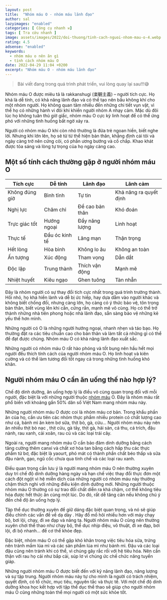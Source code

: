 ```yaml
---
layout: post
title:  "Nhóm máu O - nhóm máu lãnh đạo"
author: sal
lazyimages: "enabled"
categories: [ Công cụ nhanh ⚒]
tags: [ Tra cứu nhanh ]
image: assets/images/2022/doi-thuong/tinh-cach-nguoi-nhom-mau-o-4.webp
rating: 4.5
adsense: "enabled"
keywords:
  - nhóm máu o nên ăn gì
  - tính cách nhóm máu O
date: 2022-04-29 11:04 +0200
excerpt: "Nhóm máu O - nhóm máu lãnh đạo"
---
```


> Bài viết đang trong quá trình phát triển, vui lòng quay lại sau!!!😅

Nhóm máu O được miêu tả là rakkanshugi (楽観主義) – người tích cực. Họ khá là dễ tính, có khả năng lãnh đạo và có thể tạo nên bầu không khí cho một nhóm người. Họ không quan tâm nhiều đến những chi tiết vụn vặt, vì thế họ có những hành vi đôi khi khiến người nhóm A nhạy cảm. Mặc dù đôi lúc họ không tuân thủ giờ giấc, nhóm máu O cực kỳ linh hoạt để có thể ứng phó với những tình huống bất ngờ xảy ra.

Người có nhóm máu O khi còn nhỏ thường là đứa trẻ ngoan hiền, biết nghe lời. Nhưng khi lớn lên, họ sẽ từ từ thể hiện bản thân, khẳng định cái tôi và ngày càng trở nên cứng cỏi, có phần ương bướng và cố chấp. Khao khát được tỏa sáng và lòng tự trọng của họ ngày càng cao.

## Một số tính cách thường gặp ở người nhóm máu O

| Tích cực | Dễ tính | Lãnh đạo | Lãnh cảm |
| --- | --- | --- | --- |
| Không đúng giờ | Bình tĩnh | Tự tin | Khả năng ra quyết định |
| Nghị lực | Chăm chỉ | Đề cao bản thân | Khó đoán |
| Trực giác tốt | Hướng ngoại | Đầy năng lượng | Linh hoạt |
| Thực tế | Đầu óc kinh tế | Lãng mạn | Thận trọng |
| Hết lòng | Hòa bình | Không lo âu | Không an toàn |
| Ấn tượng | Xúc động | Tham vọng | Dẫn dắt |
| Độc lập | Trung thành | Thích vận động | Mạnh mẽ |
| Nhiệt huyết | Kiêu ngạo | Ghen tuông | Tàn nhẫn |

Đây là nhóm người có sự thay đổi tích cực nhất trong quá trình trưởng thành. Hồi nhỏ, họ khá hiền lành và dễ bị ức hiếp, hay dựa dẫm vào người khác và không biết chống đối, nhưng càng lớn, họ càng có ý thức bảo vệ, tôn trọng bản thân, biết vùng lên khi cần, cứng rắn, mạnh mẽ vô cùng. Họ có thể trở thành những nhà tiên phong hoặc nhà lãnh đạo, sẵn sàng bảo vệ những kẻ yếu thế hơn mình.

Những người có O là những người hướng ngoại, nhanh nhẹn và táo bạo. Họ thường đặt ra các tiêu chuẩn cao cho bản thân và làm tất cả những gì có thể để đạt được chúng. Nhóm máu O có khả năng lãnh đạo xuất sắc.

Những người có nhóm máu O rất hào phóng và tốt bụng nên hầu hết mọi người đều thích tính cách của người nhóm máu O. Họ linh hoạt và kiên cường và có thể làm tương đối tốt ngay cả trong những tình huống khó khăn.

## Người nhóm máu O cần ăn uống thế nào hợp lý?

Chế độ dinh dưỡng, ăn uống hợp lý là điều vô cùng quan trọng đối với mỗi người, đặc biệt là với những người thuộc [nhóm máu](http://vietnamnet.vn/huyet-hoc-tag29195.html) O. Đây là nhóm máu rất phổ biến với khoảng gần 50% dân số Việt Nam mang nhóm máu này.

Những người nhóm máu O được coi là nhóm máu cơ bản. Trong khẩu phần ăn của họ, cần ưu tiên các nhóm thực phẩm nhiều protein có chất lượng cao như cá, bánh mì ăn kèm bơ sữa, thịt bò, gà, cừu... Người nhóm máu này nên ăn nhiều thịt bò nạc , thịt cừu, gà tây, thịt gà, hải sản, cá thu, cá trích, đậu nành, rau xanh, cải xoăn, rau củ và các loại trái cây.

Ngoài ra, người mang nhóm máu O cần bảo đảm dinh dưỡng bằng cách tăng cường thêm canxi và chất xơ hòa tan bằng cách hấp thu các thực phẩm từ bơ, đặc biệt là yaourt, phó mát có thành phần chất béo thấp và sữa đậu nành, gạo, ngũ cốc chưa qua tinh chế và các loại rau xanh.

Điều quan trọng cần lưu ý là người mang nhóm máu O nên thường xuyên duy trì chế độ dinh dưỡng hàng ngày và hạn chế việc thay đổi thực đơn một cách đột ngột vì hệ miễn dịch của những người có nhóm máu này thường chậm thích nghi với những điều kiện dinh dưỡng mới. Những người thuộc nhóm máu O thường có sự trao đổi chất diễn ra khá chậm, cơ thể không tiêu hóa được hết thức ăn cùng một lúc. Do đó, rất dễ tăng cân nếu không chú ý đến chế độ ăn uống hợp lý.

Tập thể dục thường xuyên để giữ dáng đặc biệt quan trọng, và nó sẽ giúp điều chỉnh các vấn đề về dạ dày . Hãy đổ mồ hôi nhiều hơn với máy chạy bộ, bơi lội, chạy, đi xe đạp và nâng tạ. Người nhóm máu O cũng nên thường xuyên chơi thể thao như chạy bộ, thể dục nhịp điệu, võ thuật, đi xe đạp, bơi lội, đi bộ nhanh… để cơ thể khỏe đẹp.

Đặc biệt, nhóm máu O có thể gặp khó khăn trong việc tiêu hóa sữa, trứng nên tránh mầm lúa mì và các sản phẩm lúa mì như bánh mì. Đậu và các loại đậu cũng nên tránh khi có thể, vì chúng gây rắc rối với hệ tiêu hóa. Nên cẩn thận với rau họ cải như bắp cải, súp lơ vì chúng ức chế chức năng tuyến giáp.

Những người nhóm máu O được biết đến với kỹ năng lãnh đạo, năng lượng và sự tập trung. Người nhóm máu này tự cho mình là người có trách nhiệm, quyết định, có tổ chức, mục tiêu, nguyên tắc và thực tế. Với một chế độ dinh dưỡng khoa học kết hợp với tập thể dục thể thao sẽ giúp cho người nhóm máu O cũng những toàn thể mọi người có một sức khỏe tốt.

